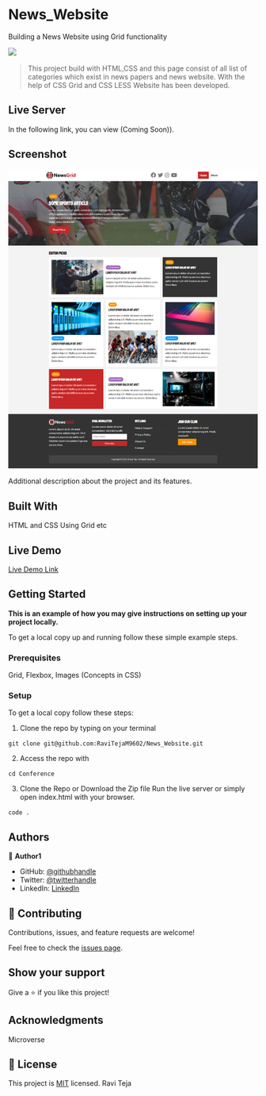 # News_Website
Building a News Website using Grid functionality

![](https://img.shields.io/badge/Microverse-blueviolet)

> This project build with HTML,CSS and this page consist of all list of categories which exist in news papers and news website. With the help of CSS Grid  and CSS LESS Website has been developed.

## Live Server

In the following link, you can view (Coming Soon)).

## Screenshot

![News Website](./image_resources/News_Website.png)

Additional description about the project and its features.

## Built With

HTML and CSS
Using Grid etc

## Live Demo
[Live Demo Link](https://ravitejam9602.github.io/News_Website)

## Getting Started

**This is an example of how you may give instructions on setting up your project locally.**



To get a local copy up and running follow these simple example steps.

### Prerequisites
Grid, Flexbox, Images (Concepts in CSS)

### Setup
To get a local copy follow these steps:

1. Clone the repo by typing on your terminal

```
git clone git@github.com:RaviTejaM9602/News_Website.git
```

2. Access the repo with

```
cd Conference
```

3. Clone the Repo or Download the Zip file
Run the live server or simply open index.html with your browser.

```
code .
```



## Authors

👤 **Author1**

- GitHub: [@githubhandle](https://github.com/RaviTejaM9602/News_Website)
- Twitter: [@twitterhandle](https://twitter.com/RaviTejaMekala1)
- LinkedIn: [LinkedIn](https://www.linkedin.com/in/ravi-teja-8499a31b9/)

## 🤝 Contributing

Contributions, issues, and feature requests are welcome!

Feel free to check the [issues page](../../issues/).

## Show your support

Give a ⭐️ if you like this project!

## Acknowledgments

Microverse

## 📝 License

This project is [MIT](./MIT.md) licensed.
Ravi Teja


